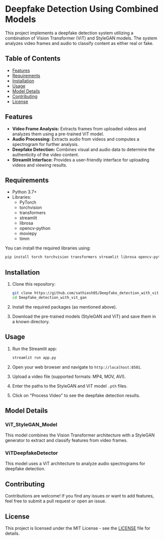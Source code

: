 # Deepfake Detection Using Combined Models

This project implements a deepfake detection system utilizing a combination of Vision Transformer (ViT) and StyleGAN models. The system analyzes video frames and audio to classify content as either real or fake.

## Table of Contents

- [Features](#features)
- [Requirements](#requirements)
- [Installation](#installation)
- [Usage](#usage)
- [Model Details](#model-details)
- [Contributing](#contributing)
- [License](#license)

## Features

- **Video Frame Analysis:** Extracts frames from uploaded videos and analyzes them using a pre-trained ViT model.
- **Audio Processing:** Extracts audio from videos and computes a spectrogram for further analysis.
- **Deepfake Detection:** Combines visual and audio data to determine the authenticity of the video content.
- **Streamlit Interface:** Provides a user-friendly interface for uploading videos and viewing results.

## Requirements

- Python 3.7+
- Libraries:
  - PyTorch
  - torchvision
  - transformers
  - streamlit
  - librosa
  - opencv-python
  - moviepy
  - timm

You can install the required libraries using:

```bash
pip install torch torchvision transformers streamlit librosa opencv-python moviepy timm
```

## Installation

1. Clone this repository:

    ```bash
    git clone https://github.com/sathiesh05/Deepfake_detection_with_vit_gan.git
    cd Deepfake_detection_with_vit_gan
    ```

2. Install the required packages (as mentioned above).

3. Download the pre-trained models (StyleGAN and ViT) and save them in a known directory.

## Usage

1. Run the Streamlit app:

    ```bash
    streamlit run app.py
    ```

2. Open your web browser and navigate to `http://localhost:8501`.

3. Upload a video file (supported formats: MP4, MOV, AVI).

4. Enter the paths to the StyleGAN and ViT model `.pth` files.

5. Click on "Process Video" to see the deepfake detection results.

## Model Details

### ViT_StyleGAN_Model

This model combines the Vision Transformer architecture with a StyleGAN generator to extract and classify features from video frames.

### ViTDeepfakeDetector

This model uses a ViT architecture to analyze audio spectrograms for deepfake detection.

## Contributing

Contributions are welcome! If you find any issues or want to add features, feel free to submit a pull request or open an issue.

## License

This project is licensed under the MIT License - see the [LICENSE](LICENSE) file for details.
